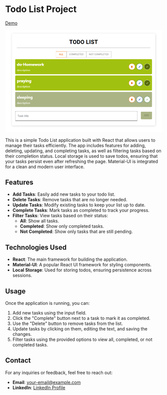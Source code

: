 
# Todo List Project

[Demo](https://ayoubmajid67.github.io/ReactProjects/project2/build/index.html)

![Todo List Screenshot](./logo.png) 

This is a simple Todo List application built with React that allows users to manage their tasks efficiently. The app includes features for adding, deleting, updating, and completing tasks, as well as filtering tasks based on their completion status. Local storage is used to save todos, ensuring that your tasks persist even after refreshing the page. Material-UI is integrated for a clean and modern user interface.

## Features

- **Add Tasks**: Easily add new tasks to your todo list.
- **Delete Tasks**: Remove tasks that are no longer needed.
- **Update Tasks**: Modify existing tasks to keep your list up to date.
- **Complete Tasks**: Mark tasks as completed to track your progress.
- **Filter Tasks**: View tasks based on their status:
  - **All**: Show all tasks.
  - **Completed**: Show only completed tasks.
  - **Not Completed**: Show only tasks that are still pending.

## Technologies Used

- **React**: The main framework for building the application.
- **Material-UI**: A popular React UI framework for styling components.
- **Local Storage**: Used for storing todos, ensuring persistence across sessions.

## Usage

Once the application is running, you can:

1. Add new tasks using the input field.
2. Click the "Complete" button next to a task to mark it as completed.
3. Use the "Delete" button to remove tasks from the list.
4. Update tasks by clicking on them, editing the text, and saving the changes.
5. Filter tasks using the provided options to view all, completed, or not completed tasks.

## Contact

For any inquiries or feedback, feel free to reach out:

- **Email**: your-email@example.com
- **LinkedIn**: [LinkedIn Profile](https://www.linkedin.com/in/yourprofile/)

